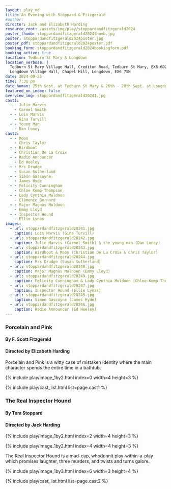 ```yaml
---
layout: play_md
title: An Evening with Stoppard & Fitzgerald
#author:
director: Jack and Elizabeth Harding
resource_root: /assets/img/play/stoppardandfitzgerald2024
poster_thumb: stoppardandfitzgerald2024thumb.jpg
poster: stoppardandfitzgerald2024poster.jpg
poster_pdf: stoppardandfitzgerald2024poster.pdf
booking_form: stoppardandfitzgerald2024bookingform.pdf
booking_active: true
location: Tedburn St Mary & Longdown
location_verbose: |
  Tedburn St Mary Village Hall, Crediton Road, Tedburn St Mary, EX6 6DZ &
  Longdown Village Hall, Chapel Hill, Longdown, EX6 7SN
date: 2024-09-25
time: 7:30 pm
date_human: 25th Sept. at Tedburn St Mary & 26th - 28th Sept. at Longdown
featured_on_index: false
overview_img: stoppardandfitzgerald20241.jpg
cast1:
  - - Julie Marvis
    - Carmel Smith
  - - Lois Marvis
    - Gina Turvill
  - - Young Man
    - Dan Loney
cast2:
  - - Moon
    - Chris Taylor
  - - Birdboot
    - Christian De La Croix
  - - Radio Announcer
    - Ed Heeley
  - - Mrs Drudge
    - Susan Sutherland
  - - Simon Gascoyne
    - James Hyde
  - - Felicity Cunningham
    - Chloe Kemp-Thompson
  - - Lady Cynthia Muldoon
    - Clémence Bernard
  - - Major Magnus Muldoon
    - Emmy Lloyd
  - - Inspector Hound
    - Ellie Lynas
images:
  - url: stoppardandfitzgerald20241.jpg
    caption: Lois Marvis (Gina Turvill)
  - url: stoppardandfitzgerald20242.jpg
    caption: Julie Marvis (Carmel Smith) & the young man (Dan Loney)
  - url: stoppardandfitzgerald20243.jpg
    caption: Birdboot & Moon (Christian De La Croix & Chris Taylor)
  - url: stoppardandfitzgerald20244.jpg
    caption: Mrs Drudge (Susan Sutherland)
  - url: stoppardandfitzgerald20248.jpg
    caption: Major Magnus Muldoon (Emmy Lloyd)
  - url: stoppardandfitzgerald20249.jpg
    caption: Felicity Cunningham & Lady Cynthia Muldoon (Chloe-Kemp Thompson & Clémence Bernard)
  - url: stoppardandfitzgerald20247.jpg
    caption: Inspector Hound (Ellie Lynas)
  - url: stoppardandfitzgerald20245.jpg
    caption: Simon Gascoyne (James Hyde)
  - url: stoppardandfitzgerald20246.jpg
    caption: Radio Announcer (Ed Heeley)
---
```


### Porcelain and Pink
#### By F. Scott Fitzgerald
#### Directed by Elizabeth Harding

Porcelain and Pink is a witty case of mistaken identity where the main character
spends the entire time in a bathtub.

{% include play/image_1by2.html index=0 width=4 height=3 %}

{% include play/cast_list.html list=page.cast1 %}

### The Real Inspector Hound
#### By Tom Stoppard
#### Directed by Jack Harding

{% include play/image_1by2.html index=2 width=4 height=3 %}

{% include play/image_1by2.html index=4 width=4 height=3 %}

The Real Inspector Hound is a mad-cap, whodunnit play-within-a-play which
promises laughter, three murders, and twists and turns galore.

{% include play/image_1by3.html index=6 width=3 height=4 %}

{% include play/cast_list.html list=page.cast2 %}
